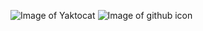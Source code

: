 ![Image of Yaktocat](https://octodex.github.com/images/yaktocat.png)
![Image of github icon](https://github.githubassets.com/images/modules/logos_page/GitHub-Mark.png)
